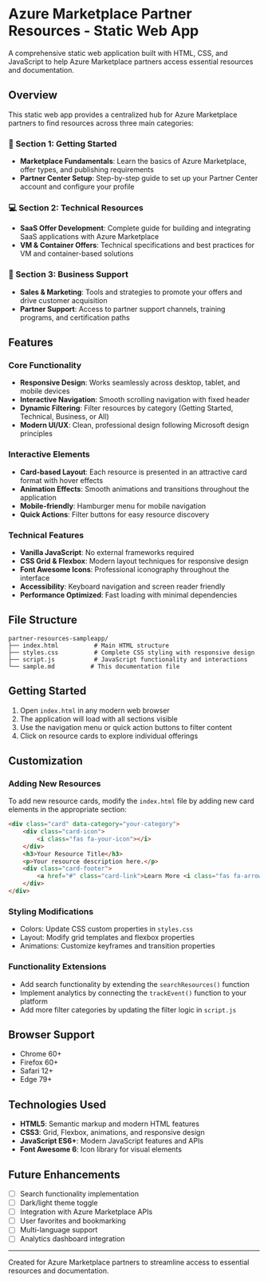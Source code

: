 # Azure Marketplace Partner Resources - Static Web App

A comprehensive static web application built with HTML, CSS, and JavaScript to help Azure Marketplace partners access essential resources and documentation.

## Overview

This static web app provides a centralized hub for Azure Marketplace partners to find resources across three main categories:

### 🚀 Section 1: Getting Started
- **Marketplace Fundamentals**: Learn the basics of Azure Marketplace, offer types, and publishing requirements
- **Partner Center Setup**: Step-by-step guide to set up your Partner Center account and configure your profile

### 💻 Section 2: Technical Resources  
- **SaaS Offer Development**: Complete guide for building and integrating SaaS applications with Azure Marketplace
- **VM & Container Offers**: Technical specifications and best practices for VM and container-based solutions

### 🤝 Section 3: Business Support
- **Sales & Marketing**: Tools and strategies to promote your offers and drive customer acquisition  
- **Partner Support**: Access to partner support channels, training programs, and certification paths

## Features

### Core Functionality
- **Responsive Design**: Works seamlessly across desktop, tablet, and mobile devices
- **Interactive Navigation**: Smooth scrolling navigation with fixed header
- **Dynamic Filtering**: Filter resources by category (Getting Started, Technical, Business, or All)
- **Modern UI/UX**: Clean, professional design following Microsoft design principles

### Interactive Elements
- **Card-based Layout**: Each resource is presented in an attractive card format with hover effects
- **Animation Effects**: Smooth animations and transitions throughout the application
- **Mobile-friendly**: Hamburger menu for mobile navigation
- **Quick Actions**: Filter buttons for easy resource discovery

### Technical Features
- **Vanilla JavaScript**: No external frameworks required
- **CSS Grid & Flexbox**: Modern layout techniques for responsive design
- **Font Awesome Icons**: Professional iconography throughout the interface
- **Accessibility**: Keyboard navigation and screen reader friendly
- **Performance Optimized**: Fast loading with minimal dependencies

## File Structure

```
partner-resources-sampleapp/
├── index.html          # Main HTML structure
├── styles.css          # Complete CSS styling with responsive design
├── script.js           # JavaScript functionality and interactions
└── sample.md          # This documentation file
```

## Getting Started

1. Open `index.html` in any modern web browser
2. The application will load with all sections visible
3. Use the navigation menu or quick action buttons to filter content
4. Click on resource cards to explore individual offerings

## Customization

### Adding New Resources
To add new resource cards, modify the `index.html` file by adding new card elements in the appropriate section:

```html
<div class="card" data-category="your-category">
    <div class="card-icon">
        <i class="fas fa-your-icon"></i>
    </div>
    <h3>Your Resource Title</h3>
    <p>Your resource description here.</p>
    <div class="card-footer">
        <a href="#" class="card-link">Learn More <i class="fas fa-arrow-right"></i></a>
    </div>
</div>
```

### Styling Modifications
- Colors: Update CSS custom properties in `styles.css`
- Layout: Modify grid templates and flexbox properties
- Animations: Customize keyframes and transition properties

### Functionality Extensions
- Add search functionality by extending the `searchResources()` function
- Implement analytics by connecting the `trackEvent()` function to your platform
- Add more filter categories by updating the filter logic in `script.js`

## Browser Support

- Chrome 60+
- Firefox 60+
- Safari 12+
- Edge 79+

## Technologies Used

- **HTML5**: Semantic markup and modern HTML features
- **CSS3**: Grid, Flexbox, animations, and responsive design
- **JavaScript ES6+**: Modern JavaScript features and APIs
- **Font Awesome 6**: Icon library for visual elements

## Future Enhancements

- [ ] Search functionality implementation
- [ ] Dark/light theme toggle
- [ ] Integration with Azure Marketplace APIs
- [ ] User favorites and bookmarking
- [ ] Multi-language support
- [ ] Analytics dashboard integration

---

Created for Azure Marketplace partners to streamline access to essential resources and documentation.